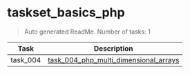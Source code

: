 # taskset_basics_php

> Auto generated ReadMe. Number of tasks: 1

| Task     | Description                                                                                       |
|----------|---------------------------------------------------------------------------------------------------|
| task_004 | [task_004_php_multi_dimensional_arrays](taskset_basics_php/task_004_php_multi_dimensional_arrays) |
